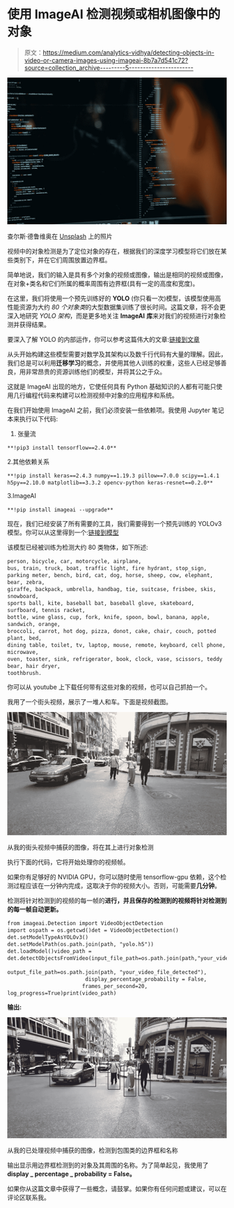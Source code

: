 # 使用 ImageAI 检测视频或相机图像中的对象

> 原文：<https://medium.com/analytics-vidhya/detecting-objects-in-video-or-camera-images-using-imageai-8b7a7d541c72?source=collection_archive---------5----------------------->

![](img/0afdfb524069f8f57db8c6429cd7ba68.png)

查尔斯·德鲁维奥在 [Unsplash](https://unsplash.com?utm_source=medium&utm_medium=referral) 上的照片

视频中的对象检测是为了定位对象的存在，根据我们的深度学习模型将它们放在某些类别下，并在它们周围放置边界框。

简单地说，我们的输入是具有多个对象的视频或图像，输出是相同的视频或图像，在对象+类名和它们所属的概率周围有边界框(具有一定的高度和宽度)。

在这里，我们将使用一个预先训练好的 **YOLO** (你只看一次)模型，该模型使用高性能资源为大约 *80 个对象类*的大型数据集训练了很长时间。这篇文章，将不会更深入地研究 *YOLO 架构*，而是更多地关注 **ImageAI** **库**来对我们的视频进行对象检测并获得结果。

要深入了解 YOLO 的内部运作，你可以参考这篇伟大的文章:[链接到文章](https://towardsdatascience.com/yolo-v3-object-detection-53fb7d3bfe6b)

从头开始构建这些模型需要对数学及其架构以及数千行代码有大量的理解。因此，我们总是可以利用**迁移学习**的概念，并使用其他人训练的权重，这些人已经足够善良，用非常昂贵的资源训练他们的模型，并将其公之于众。

这就是 ImageAI 出现的地方，它使任何具有 Python 基础知识的人都有可能只使用几行编程代码来构建可以检测视频中对象的应用程序和系统。

在我们开始使用 ImageAI 之前，我们必须安装一些依赖项。我使用 Jupyter 笔记本来执行以下代码:

1.  张量流

```
**!pip3 install tensorflow==2.4.0**
```

2.其他依赖关系

```
**!pip install keras==2.4.3 numpy==1.19.3 pillow==7.0.0 scipy==1.4.1 h5py==2.10.0 matplotlib==3.3.2 opencv-python keras-resnet==0.2.0**
```

3.ImageAI

`**!pip install imageai --upgrade**`

现在，我们已经安装了所有需要的工具，我们需要得到一个预先训练的 YOLOv3 模型。你可以从这里得到一个:[链接到模型](https://github.com/OlafenwaMoses/ImageAI/releases/download/1.0/yolo.h5)

该模型已经被训练为检测大约 80 类物体，如下所述:

```
person, bicycle, car, motorcycle, airplane,
bus, train, truck, boat, traffic light, fire hydrant, stop_sign,
parking meter, bench, bird, cat, dog, horse, sheep, cow, elephant, bear, zebra,
giraffe, backpack, umbrella, handbag, tie, suitcase, frisbee, skis, snowboard,
sports ball, kite, baseball bat, baseball glove, skateboard, surfboard, tennis racket,
bottle, wine glass, cup, fork, knife, spoon, bowl, banana, apple, sandwich, orange,
broccoli, carrot, hot dog, pizza, donot, cake, chair, couch, potted plant, bed,
dining table, toilet, tv, laptop, mouse, remote, keyboard, cell phone, microwave,
oven, toaster, sink, refrigerator, book, clock, vase, scissors, teddy bear, hair dryer,
toothbrush.
```

你可以从 youtube 上下载任何带有这些对象的视频，也可以自己抓拍一个。

我用了一个街头视频，展示了一堆人和车。下面是视频截图。

![](img/c92055f87cae17fc2e87fed298fc7a20.png)

从我的街头视频中捕获的图像，将在其上进行对象检测

执行下面的代码，它将开始处理你的视频帧。

如果你有足够好的 NVIDIA GPU，你可以随时使用 tensorflow-gpu 依赖，这个检测过程应该在一分钟内完成，这取决于你的视频大小。否则，可能需要**几分钟**。

检测将针对检测到的视频的每一帧的**进行，并且保存的检测到的视频将针对检测到的每一帧自动更新。**

```
from imageai.Detection import VideoObjectDetection
import ospath = os.getcwd()det = VideoObjectDetection()
det.setModelTypeAsYOLOv3()
det.setModelPath(os.path.join(path, "yolo.h5"))
det.loadModel()video_path = det.detectObjectsFromVideo(input_file_path=os.path.join(path,"your_video_file.mp4"),
                                     output_file_path=os.path.join(path, "your_video_file_detected"),
                         display_percentage_probability = False,                        
                        frames_per_second=20, log_progress=True)print(video_path)
```

**输出:**

![](img/0eade8dc86495281bd9d9033b8280cd3.png)

从我的已处理视频中捕获的图像，检测到包围类的边界框和名称

输出显示用边界框检测到的对象及其周围的名称。为了简单起见，我使用了**display _ percentage _ probability = False。**

如果你从这篇文章中获得了一些概念，请鼓掌。如果你有任何问题或建议，可以在评论区联系我。